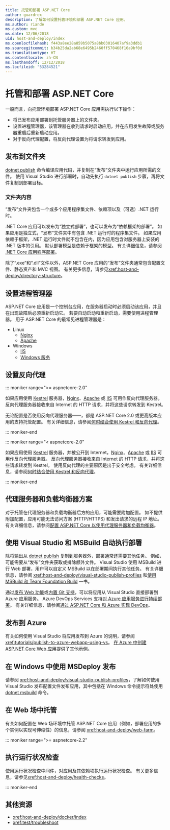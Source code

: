 ```yaml
---
title: 托管和部署 ASP.NET Core
author: guardrex
description: 了解如何设置托管环境和部署 ASP.NET Core 应用。
ms.author: riande
ms.custom: mvc
ms.date: 12/06/2018
uid: host-and-deploy/index
ms.openlocfilehash: f443a8ee28a859b5075a8bb03016407af9a3ddb1
ms.sourcegitcommit: b34b25da2ab68e6495b2460ff570468f16a9bf0d
ms.translationtype: HT
ms.contentlocale: zh-CN
ms.lasthandoff: 12/12/2018
ms.locfileid: "53284521"
---
```

# <a name="host-and-deploy-aspnet-core"></a>托管和部署 ASP.NET Core

一般而言，向托管环境部署 ASP.NET Core 应用需执行以下操作：

* 将已发布应用部署到托管服务器上的文件夹。
* 设置进程管理器，该管理器在收到请求时启动应用，并在应用发生故障或服务器重启后重新启动应用。
* 对于反向代理配置，将反向代理设置为将请求转发到应用。

## <a name="publish-to-a-folder"></a>发布到文件夹

[dotnet publish](/dotnet/core/tools/dotnet-publish) 命令编译应用代码，并复制在“发布”文件夹中运行应用所需的文件。 使用 Visual Studio 进行部署时，自动先执行 `dotnet publish` 步骤，再将文件复制到部署目标。

### <a name="folder-contents"></a>文件夹内容

“发布”文件夹包含一个或多个应用程序集文件、依赖项以及（可选）.NET 运行时。

.NET Core 应用可以发布为“独立式部署”，也可以发布为“依赖框架的部署”。 如果应用是独立式，“发布”文件夹中有包含 .NET 运行时的程序集文件。 如果应用依赖于框架，.NET 运行时文件就不包含在内，因为应用包含对服务器上安装的 .NET 版本的引用。 默认部署模型是依赖于框架的模型。 有关详细信息，请参阅 [.NET Core 应用程序部署](/dotnet/core/deploying/)。

除了“.exe”和“.dll”文件以外，ASP.NET Core 应用的“发布”文件夹通常包含配置文件、静态资产和 MVC 视图。 有关更多信息，请参见<xref:host-and-deploy/directory-structure>。

## <a name="set-up-a-process-manager"></a>设置进程管理器

ASP.NET Core 应用是一个控制台应用，在服务器启动时必须启动该应用，并且在出现故障后必须重新启动它。 若要自动启动和重新启动，需要使用进程管理器。 用于 ASP.NET Core 的最常见进程管理器是：

* Linux
  * [Nginx](xref:host-and-deploy/linux-nginx)
  * [Apache](xref:host-and-deploy/linux-apache)
* Windows
  * [IIS](xref:host-and-deploy/iis/index)
  * [Windows 服务](xref:host-and-deploy/windows-service)

## <a name="set-up-a-reverse-proxy"></a>设置反向代理

::: moniker range=">= aspnetcore-2.0"

如果应用使用 [Kestrel](xref:fundamentals/servers/kestrel) 服务器，[Nginx](xref:host-and-deploy/linux-nginx)、[Apache](xref:host-and-deploy/linux-apache) 或 [IIS](xref:host-and-deploy/iis/index) 可用作反向代理服务器。 反向代理服务器接收来自 Internet 的 HTTP 请求，并将这些请求转发到 Kestrel。

无论配置是否使用反向代理服务器&mdash;&mdash;，都是 ASP.NET Core 2.0 或更高版本应用的支持托管配置。 有关详细信息，请参阅[何时结合使用 Kestrel 和反向代理](xref:fundamentals/servers/kestrel#when-to-use-kestrel-with-a-reverse-proxy)。

::: moniker-end

::: moniker range="< aspnetcore-2.0"

如果应用使用 [Kestrel](xref:fundamentals/servers/kestrel) 服务器，并被公开到 Internet，[Nginx](xref:host-and-deploy/linux-nginx)、[Apache](xref:host-and-deploy/linux-apache) 或 [IIS](xref:host-and-deploy/iis/index) 可用作反向代理服务器。 反向代理服务器接收来自 Internet 的 HTTP 请求，并将这些请求转发到 Kestrel。 使用反向代理的主要原因是出于安全考虑。 有关详细信息，请参阅[何时结合使用 Kestrel 和反向代理](xref:fundamentals/servers/kestrel?tabs=aspnetcore1x#when-to-use-kestrel-with-a-reverse-proxy)。

::: moniker-end

## <a name="proxy-server-and-load-balancer-scenarios"></a>代理服务器和负载均衡器方案

对于托管在代理服务器和负载均衡器后方的应用，可能需要附加配置。 如不提供附加配置，应用可能无法访问方案 (HTTP/HTTPS) 和发出请求的远程 IP 地址。 有关详细信息，请参阅[配置 ASP.NET Core 以使用代理服务器和负载均衡器](xref:host-and-deploy/proxy-load-balancer)。

## <a name="use-visual-studio-and-msbuild-to-automate-deployments"></a>使用 Visual Studio 和 MSBuild 自动执行部署

除将输出从 [dotnet publish](/dotnet/core/tools/dotnet-publish) 复制到服务器外，部署通常还需要其他任务。 例如，可能需要从“发布”文件夹获取或排除额外文件。 Visual Studio 使用 MSBuild 进行 Web 部署，用户可以自定义 MSBuild 以在部署期间执行其他任务。 有关详细信息，请参阅 <xref:host-and-deploy/visual-studio-publish-profiles> 和[使用 MSBuild 和 Team Foundation Build](http://msbuildbook.com/) 一书。

通过[发布 Web 功能](xref:tutorials/publish-to-azure-webapp-using-vs)或[内置 Git 支持](xref:host-and-deploy/azure-apps/azure-continuous-deployment)，可以将应用从 Visual Studio 直接部署到 Azure 应用服务。 Azure DevOps Services 支持[对 Azure 应用服务进行持续部署](/azure/devops/pipelines/targets/webapp)。 有关详细信息，请参阅[通过 ASP.NET Core 和 Azure 实现 DevOps](xref:azure/devops/index)。

## <a name="publish-to-azure"></a>发布到 Azure

有关如何使用 Visual Studio 将应用发布到 Azure 的说明，请参阅 <xref:tutorials/publish-to-azure-webapp-using-vs>。 [在 Azure 中创建 ASP.NET Core Web 应用](/azure/app-service/app-service-web-get-started-dotnet)提供了其他示例。

## <a name="publish-with-msdeploy-on-windows"></a>在 Windows 中使用 MSDeploy 发布

请参阅 <xref:host-and-deploy/visual-studio-publish-profiles>，了解如何使用 Visual Studio 发布配置文件发布应用，其中包括在 Windows 命令提示符处使用 [dotnet msbuild](/dotnet/core/tools/dotnet-msbuild) 命令。

## <a name="host-in-a-web-farm"></a>在 Web 场中托管

有关如何配置在 Web 场环境中托管 ASP.NET Core 应用（例如，部署应用的多个实例以实现可伸缩性）的信息，请参阅 <xref:host-and-deploy/web-farm>。

::: moniker range=">= aspnetcore-2.2"

## <a name="perform-health-checks"></a>执行运行状况检查

使用运行状况检查中间件，对应用及其依赖项执行运行状况检查。 有关更多信息，请参见<xref:host-and-deploy/health-checks>。

::: moniker-end

## <a name="additional-resources"></a>其他资源

* <xref:host-and-deploy/docker/index>
* <xref:test/troubleshoot>

